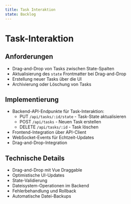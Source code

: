 ```yaml
---
title: Task Interaktion
state: Backlog
---
```

# Task-Interaktion

## Anforderungen

- Drag-and-Drop von Tasks zwischen State-Spalten
- Aktualisierung des `state` Frontmatter bei Drag-and-Drop
- Erstellung neuer Tasks über die UI
- Archivierung oder Löschung von Tasks

## Implementierung

- Backend-API-Endpunkte für Task-Interaktion:
  - PUT `/api/tasks/:id/state` - Task-State aktualisieren
  - POST `/api/tasks` - Neuen Task erstellen
  - DELETE `/api/tasks/:id` - Task löschen
- Frontend-Integration über API-Client
- WebSocket-Events für Echtzeit-Updates
- Drag-and-Drop-Integration

## Technische Details

- Drag-and-Drop mit Vue Draggable
- Optimistische UI-Updates
- State-Validierung
- Dateisystem-Operationen im Backend
- Fehlerbehandlung und Rollback
- Automatische Datei-Backups 
